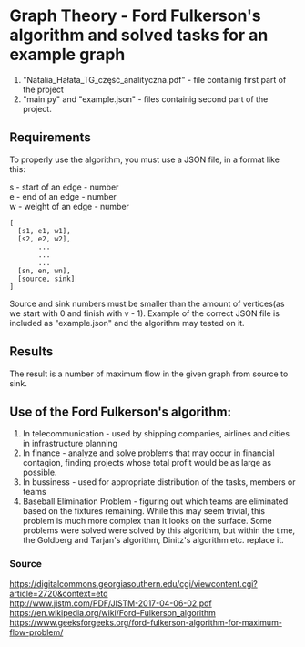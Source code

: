 # Graph Theory - Ford Fulkerson's algorithm and solved tasks for an example graph

1. "Natalia_Hałata_TG_część_analityczna.pdf" - file containig first part of the project
2. "main.py" and "example.json" - files containig second part of the project. 

## Requirements

To properly use the algorithm, you must use a JSON file, in a format like this:   

  s - start of an edge - number<br/>
  e - end of an edge - number<br/>
  w - weight of an edge - number
```
[
  [s1, e1, w1],
  [s2, e2, w2],
       ...
       ...
       ...
  [sn, en, wn],
  [source, sink]
]
```
Source and sink numbers must be smaller than the amount of vertices(as we start with 0 and finish with v - 1).
Example of the correct JSON file is included as "example.json" and the algorithm may tested on it.

## Results

The result is a number of maximum flow in the given graph from source to sink.  

## Use of the Ford Fulkerson's algorithm:

1. In telecommunication - used by shipping companies, airlines and cities in infrastructure planning
2. In finance - analyze and solve problems that may occur in financial contagion, finding projects whose total profit would be as large as possible.
3. In bussiness - used for appropriate distribution of the tasks, members or teams
4. Baseball Elimination Problem - figuring out which teams are eliminated based on the fixtures remaining. While this may seem trivial, this problem is much more complex than it looks on the surface.
Some problems were solved were solved by this algorithm, but within the time, the Goldberg and Tarjan's algorithm, Dinitz's algorithm etc. replace it. 

### Source
https://digitalcommons.georgiasouthern.edu/cgi/viewcontent.cgi?article=2720&context=etd<br/>
http://www.jistm.com/PDF/JISTM-2017-04-06-02.pdf<br/>
https://en.wikipedia.org/wiki/Ford–Fulkerson_algorithm<br/>
https://www.geeksforgeeks.org/ford-fulkerson-algorithm-for-maximum-flow-problem/

